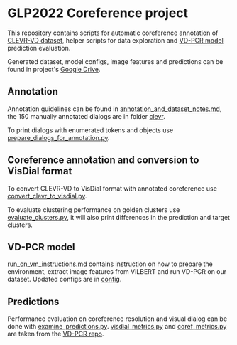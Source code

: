 # GLP2022 Coreference project
This repository contains scripts for automatic coreference annotation of [CLEVR-VD dataset](https://github.com/SuperJohnZhang/ContextVD), 
helper scripts for data exploration and [VD-PCR model](https://github.com/HKUST-KnowComp/VD-PCR) prediction evaluation. 

Generated dataset, model configs, image features and predictions can be found in project's [Google Drive](https://drive.google.com/drive/folders/1_WYM50o-AOQpz_xDp6QW7UMVVeYo2GOz).

## Annotation
Annotation guidelines can be found in [annotation_and_dataset_notes.md](annotation_and_dataset_notes.md), 
the 150 manually annotated dialogs are in folder [clevr](clevr).

To print dialogs with enumerated tokens and objects use [prepare_dialogs_for_annotation.py](prepare_dialogs_for_annotation.py). 

## Coreference annotation and conversion to VisDial format

To convert CLEVR-VD to VisDial format with annotated coreference use [convert_clevr_to_visdial.py](convert_clevr_to_visdial.py).

To evaluate clustering performance on golden clusters use [evaluate_clusters.py](evaluate_clusters.py), 
it will also print differences in the prediction and target clusters.

## VD-PCR model
[run_on_vm_instructions.md](run_on_vm_instructions.md) contains instruction on how to prepare the environment,
extract image features from ViLBERT and run VD-PCR on our dataset. 
Updated configs are in [config](config).

## Predictions
Performance evaluation on coreference resolution and visual dialog can be done with [examine_predictions.py](examine_predictions.py).
[visdial_metrics.py](visdial_metrics.py) and [coref_metrics.py](coref_metrics.py) are 
taken from the [VD-PCR repo](https://github.com/HKUST-KnowComp/VD-PCR).